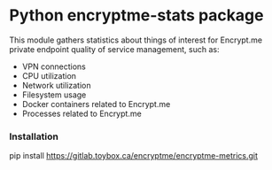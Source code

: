 # Python encryptme-stats package

This module gathers statistics about things of interest for Encrypt.me private endpoint quality of service management, such as:

* VPN connections
* CPU utilization
* Network utilization
* Filesystem usage
* Docker containers related to Encrypt.me
* Processes related to Encrypt.me

### Installation

pip install https://gitlab.toybox.ca/encryptme/encryptme-metrics.git

